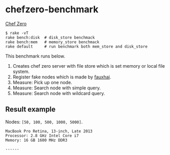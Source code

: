 # chefzero-benchmark

[Chef Zero](https://github.com/opscode/chef-zero)

```
$ rake -vT
rake bench:disk  # disk_store benchmack
rake bench:mem   # memory_store benchmack
rake default     # run benchmark both mem_store and disk_store
```

This benchmark runs below.

1. Creates chef zero server with file store which is set memory or local file system.
2. Register fake nodes which is made by [fauxhai](https://github.com/customink/fauxhai).
3. Measure: Pick up one node.
4. Measure: Search node with simple query.
5. Measure: Search node with wildcard query.


## Result example

Nodes: `[50, 100, 500, 1000, 5000]`.

```
MacBook Pro Retina, 13-inch, Late 2013
Processor: 2.8 GHz Intel Core i7
Memory: 16 GB 1600 MHz DDR3

------

```

```